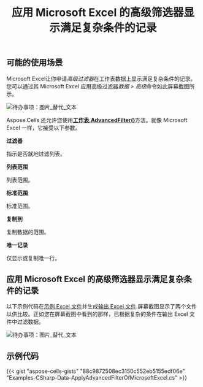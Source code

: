 ﻿---
title: 应用 Microsoft Excel 的高级筛选器显示满足复杂条件的记录
type: docs
weight: 280
url: /zh/net/apply-advanced-filter-of-microsoft-excel-to-display-records-meeting-complex-criteria/
---
## **可能的使用场景**

Microsoft Excel让你申请*高级过滤器*在工作表数据上显示满足复杂条件的记录。您可以通过其 Microsoft Excel 应用高级过滤器*数据 > 高级*命令如此屏幕截图所示。

![待办事项：图片_替代_文本](apply-advanced-filter-of-microsoft-excel-to-display-records-meeting-complex-criteria_1.png)

Aspose.Cells 还允许您使用[**工作表.AdvancedFilter()**](https://reference.aspose.com/cells/net/aspose.cells/worksheet/methods/advancedfilter)方法。就像 Microsoft Excel 一样，它接受以下参数。

**过滤器**

指示是否就地过滤列表。

**列表范围**

列表范围。

**标准范围**

标准范围。

**复制到**

复制数据的范围。

**唯一记录**

仅显示或复制唯一行。

## **应用 Microsoft Excel 的高级筛选器显示满足复杂条件的记录**

以下示例代码在[示例 Excel 文件](48496692.xlsx)并生成[输出 Excel 文件](48496691.xlsx).屏幕截图显示了两个文件以供比较。正如您在屏幕截图中看到的那样，已根据复杂的条件在输出 Excel 文件中过滤数据。

![待办事项：图片_替代_文本](apply-advanced-filter-of-microsoft-excel-to-display-records-meeting-complex-criteria_2.png)

## **示例代码**

{{< gist "aspose-cells-gists" "88c9872508ec3150c552eb5155edf06e" "Examples-CSharp-Data-ApplyAdvancedFilterOfMicrosoftExcel.cs" >}}
